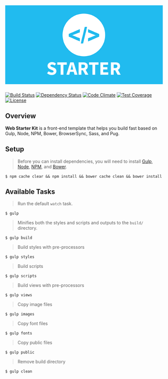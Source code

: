 # ![Web Starter Kit](source/assets/images/og-image.png)

[![Build Status](https://travis-ci.org/abrahamcarvalhoo/web-starter-kit.svg)](https://travis-ci.org/abrahamcarvalhoo/web-starter-kit) [![Dependency Status](http://img.shields.io/gemnasium/abrahamcarvalhoo/web-starter-kit.svg?style=flat)](https://gemnasium.com/abrahamcarvalhoo/web-starter-kit) [![Code Climate](https://codeclimate.com/github/abrahamcarvalhoo/web-starter-kit/badges/gpa.svg)](https://codeclimate.com/github/abrahamcarvalhoo/web-starter-kit) [![Test Coverage](https://codeclimate.com/github/abrahamcarvalhoo/web-starter-kit/badges/coverage.svg)](https://codeclimate.com/github/abrahamcarvalhoo/web-starter-kit/coverage) [![License](http://img.shields.io/badge/license-MIT-blue.svg?style=flat)](/)

## Overview
**Web Starter Kit** is a front-end template that helps you build fast based on Gulp, Node, NPM, Bower, BrowserSync, Sass, and Pug.

## Setup

> Before you can install dependencies, you will need to install [Gulp](http://gulpjs.com/), [Node](https://nodejs.org/), [NPM](https://www.npmjs.com/), and [Bower](http://bower.io/).

```
$ npm cache clear && npm install && bower cache clean && bower install
```

## Available Tasks

> Run the default `watch` task.

```
$ gulp
```

> Minifies both the styles and scripts and outputs to the `build/` directory.

```
$ gulp build
```

> Build styles with pre-processors

```
$ gulp styles
```

> Build scripts

```
$ gulp scripts
```

> Build views with pre-processors

```
$ gulp views
```

> Copy image files

```
$ gulp images
```

> Copy font files

```
$ gulp fonts
```

> Copy public files

```
$ gulp public
```

> Remove build directory

```
$ gulp clean
```

